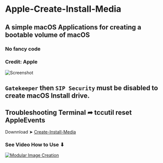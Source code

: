 # Apple-Create-Install-Media
## A simple macOS Applications for creating a bootable volume of macOS
### No fancy code
### Credit: Apple

![Screenshot](https://github.com/user-attachments/assets/0eb7b95f-c39b-4e37-8de8-8a53d7c56ac7)


## `Gatekeeper` then `SIP Security` must be disabled to create macOS Install drive.
## Troubleshooting Terminal ➦ tccutil reset AppleEvents

Downnload ➤ [Create-Install-Media](https://github.com/chris1111/Apple-Create-Install-Media/raw/main/Create%20Install%20Media.zip)

### See Video How to Use ⬇︎

[![Modular Image Creation](https://github.com/user-attachments/assets/68f65560-03ae-4dfe-908f-554e30e2906b)]()



